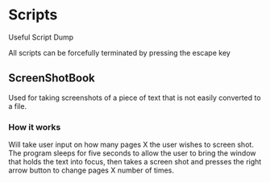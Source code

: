 # Scripts
Useful Script Dump

All scripts can be forcefully terminated by pressing the escape key
## ScreenShotBook
Used for taking screenshots of a piece of text that is not easily converted to a file.
### How it works
Will take user input on how many pages X the user wishes to screen shot. The program sleeps for five seconds to allow the user to bring the window that holds the text into focus, then takes a screen shot and presses the right arrow button to change pages X number of times.
